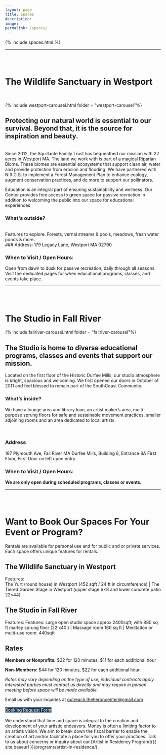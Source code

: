 ```yaml
---
layout: page
title: Spaces
description: 
image: 
permalink: /spaces/
---
```

{% include spaces.html %}

---
<a id="westport"></a>
<br />
<br />

# The Wildlife Sanctuary in Westport
<br />

{% include westport-carousel.html folder = "westport-carousel"%}

## Protecting our natural world is essential to our survival. Beyond that, it is the source for inspiration and beauty.
<br />
Since 2012, the Squillante Family Trust has bequeathed our mission with 22 acres in Westport MA. The land we work with is part of a magical Riparian Biome. These biomes are essential ecosystems that support clean air, water and provide protection from erosion and flooding. We have partnered with N.R.C.S. to implement a Forest Management Plan to enhance ecology, augment conservation practices, and do more to support our pollinators.

Education is an integral part of ensuring sustainability and wellness. Our Center provides free access to green space for passive recreation in addition to welcoming the public into our space for educational experiences.
<br />

### What's outside?
<br />
Features to explore: Forests, vernal streams & pools, meadows, fresh water ponds & more.

<br >
### Address: 
179 Legacy Lane, Westport MA 02790

### When to Visit / Open Hours: 
Open from dawn to dusk for passive recreation, daily through all seasons. Visit the dedicated pages for when educational programs, classes, and events take place.

---
<a id="fall-river"></a>
<br />
<br />

# The Studio in Fall River

{% include fallriver-carousel.html folder = "fallriver-carousel"%}

## The Studio is home to diverse educational programs, classes and events that support our mission.

Located on the first floor of the Historic Durfee Mills, our studio atmosphere is bright, spacious and welcoming. We first opened our doors in October of 2011 and feel blessed to remain part of the SouthCoast Community.

### What’s inside?

We have a lounge area and library loan, an artist maker’s area, multi-purpose sprung floors for safe and sustainable movement practices, smaller adjoining rooms and an area dedicated to local artists.

<br >

### Address

187 Plymouth Ave, Fall River MA
Durfee Mills, Building 8, Entrance 8A
First Floor, First Door on left upon entry

### When to Visit / Open Hours:

**We are only open during scheduled programs, classes or events.**

---

<a id="rentals"></a>
<br />
<br />

# Want to Book Our Spaces For Your Event or Program?

Rentals are available for personal use and for public and or private services. Each space offers unique features for rentals.

## The Wildlife Sanctuary in Westport
Features:  
The Yurt (round house) in Westport (452 sqft / 24 ft in circumference) | The Tiered Garden Stage in Westport (upper stage 6×8 and lower concrete patio 22×44)

## The Studio in Fall River
Features:
Features: Large open studio space approx 2400sqft; with 880 sq ft marley sprung floor (22’x40’) | Massage room 160 sq ft | Meditation or multi-use room: 440sqft

## Rates

**Members or Nonprofits:** $22 for 120 minutes, $11 for each additional hour

**Non-Members:** $44 for 120 minutes, $22 for each additional hour

*Rates may vary depending on the type of use, individual contracts apply. Interested parties must contact us directly and may require in person meeting before space will be made available.*

Email us with your inquiries at outreach.theheroncenter@gmail.com
<br />
<br />
<a class="btn btn-primary btn-xl text-uppercase js-scroll-trigger" style="background-color:#203B50;color:white;" href="https://docs.google.com/forms/d/e/1FAIpQLScsQ7B7GhsRCEgwd2_hKlRN5WcDioAymXJxCilYt9g00A_X-Q/viewform?usp=sf_link">Booking Request Form</a>
<br />
<br />
We understand that time and space is integral to the creation and development of your artistic endeavors. Money is often a limiting factor to an artists vision. We aim to break down the fiscal barrier to enable the creation of art and/or facilitate a place for you to offer your practices. Talk to us about concerns or inquiry about our [Artist in Residency Program]({{ site.baseurl }}/programs/artist-in-residence/).




